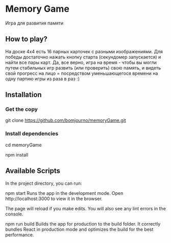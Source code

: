 # Memory Game

Игра для развития памяти

## How to play?

На доске 4х4 есть 16 парных карточек с разными изображениями. Для победы достаточно нажать кнопку старта (секундомер запускается)
и найти все пары карт. Да, все верно, игра на время - чтобы вы могли путем стабильных игр развить (или проверить) свою память, и видеть свой прогресс на лицо = посредством уменьшающегося времени на одну партию игры из раза в раз :)

## Installation

### Get the copy

git clone https://github.com/bomjourno/memoryGame.git

### Install dependencies

cd memoryGame

npm install

## Available Scripts
In the project directory, you can run:

npm start
Runs the app in the development mode.
Open http://localhost:3000 to view it in the browser.

The page will reload if you make edits.
You will also see any lint errors in the console.

npm run build
Builds the app for production to the build folder.
It correctly bundles React in production mode and optimizes the build for the best performance.
